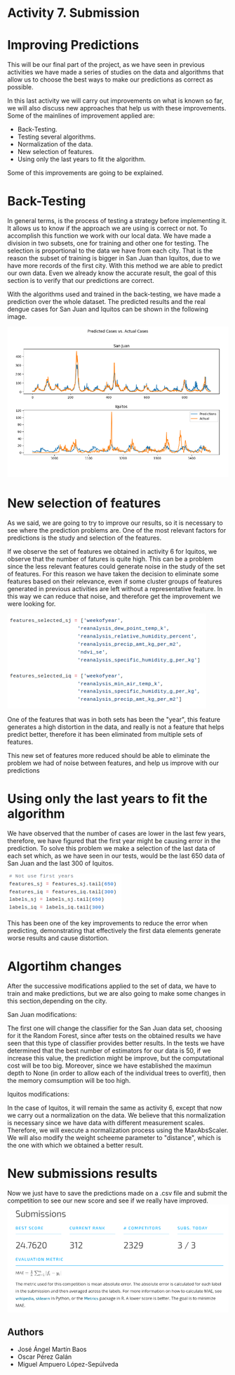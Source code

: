 # Activity 7. Submission

# Improving Predictions
This will be our final part of the project, as we have seen in previous activities we have made a series of studies on the data and algorithms that allow us to choose the best ways to make our predictions as correct as possible.

In this last activity we will carry out improvements on what is known so far, we will also discuss new approaches that help us with these improvements. Some of the mainlines of improvement applied are:
* Back-Testing.
* Testing several algorithms.
* Normalization of the data.
* New selection of features.
* Using only the last years to fit the algorithm.

Some of this improvements are going to be explained.

# Back-Testing 
In general terms, is the process of testing a strategy before implementing it. It allows us to know if the approach we are using is correct or not.  To accomplish this function we work with our local data. We have made a division in two subsets, one for training and other one for testing. The selection is proportional to the data we have from each city. That is the reason the subset of training is bigger in San Juan than Iquitos, due to we have more records of the first city. With this method we are able to predict our own data. Even we already know the accurate result, the goal of this section is to verify that our predictions are correct. 

With the algorithms used and trained in the back-testing, we have made a prediction over the whole dataset. The predicted results and the real dengue cases for San Juan and Iquitos can be shown in the following image.

![Predicted cases](images/Predicted_cases.png)


# New selection of features
As we said, we are going to try to improve our results, so it is necessary to see where the prediction problems are. One of the most relevant factors for predictions is the study and selection of the features.

If we observe the set of features we obtained in activity 6 for Iquitos, we observe that the number of fatures is quite high. This can be a problem since the less relevant features could generate noise in the study of the set of features. For this reason we have taken the decision to eliminate some features based on their relevance, even if some cluster groups of features generated in previous activities are left without a representative feature. In this way we can reduce that noise, and therefore get the improvement we were looking for.

![New Selection Features](images/NewFeaturesSelection.png)

One of the features that was in both sets has been the "year", this feature generates a high distortion in the data, and really is not a feature that helps predict better, therefore it has been eliminated from multiple sets of features.

This new set of features more reduced should be able to eliminate the problem we had of noise between features, and help us improve with our predictions

# Using only the last years to fit the algorithm
We have observed that the number of cases are lower in the last few years, therefore, we have figured that the first year might be causing error in the prediction. To solve this problem we make a selection of the last data of each set which, as we have seen in our tests, would be the last 650 data of San Juan and the last 300 of Iquitos.

![Last Years Selection](images/LastYears.png)

This has been one of the key improvements to reduce the error when predicting, demonstrating that effectively the first data elements generate worse results and cause distortion.

# Algortihm changes
After the successive modifications applied to the set of data, we have to train and make predictions, but we are also going to make some changes in this section,depending on the city.

San Juan modifications:

The first one will change the classifier for the San Juan data set, choosing for it the Random Forest, since after tests on the obtained results we have seen that this type of classifier provides better results. In the tests we have determined that the best number of estimators for our data is 50, if we increase this value, the prediction might be improve, but the computational cost will be too big. Moreover, since we have established the maximun depth to None (in order to allow each of the individual trees to overfit), then the memory comsumption will be too high.

Iquitos modifications:

In the case of Iquitos, it will remain the same as activity 6, except that now we carry out a normalization on the data. We believe that this normalization is necessary since we have data with different measurement scales. Therefore, we will execute a normalization process using the MaxAbsScaler. We will also modify the weight scheeme parameter to "distance", which is the one with which we obtained a better result.

# New submissions results
Now we just have to save the predictions made on a .csv file and submit the competition to see our new score and see if we really have improved.
![Results Submission](images/Results.png)

## Authors
* José Ángel Martín Baos
* Oscar Pérez Galán
* Miguel Ampuero López-Sepúlveda

